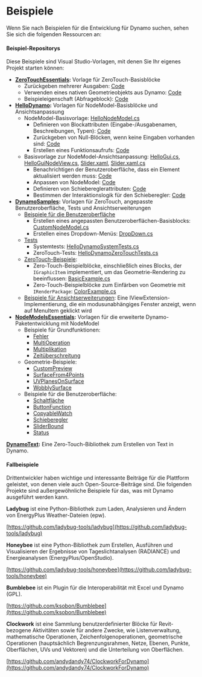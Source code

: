 # Beispiele

Wenn Sie nach Beispielen für die Entwicklung für Dynamo suchen, sehen Sie sich die folgenden Ressourcen an:

#### Beispiel-Repositorys <a href="#sample-repositories" id="sample-repositories"></a>

Diese Beispiele sind Visual Studio-Vorlagen, mit denen Sie Ihr eigenes Projekt starten können:

* [**ZeroTouchEssentials**](https://github.com/DynamoDS/ZeroTouchEssentials)**:** Vorlage für ZeroTouch-Basisblöcke
  * Zurückgeben mehrerer Ausgaben: [Code](https://github.com/teocomi/HelloDynamo/blob/6c5333d731d58043c12e84cd3244cdbafbe74934/HelloDynamo/HelloNodeModel/HelloNodeModel.cs#L15-L24)
  * Verwenden eines nativen Geometrieobjekts aus Dynamo: [Code](https://github.com/DynamoDS/ZeroTouchEssentials/blob/9917fd8159afc9e7bdb2944c960155a496e0b2dc/ZeroTouchEssentials/ZeroTouchEssentials.cs#L86-L89)
  * Beispieleigenschaft (Abfrageblock): [Code](https://github.com/DynamoDS/ZeroTouchEssentials/blob/9917fd8159afc9e7bdb2944c960155a496e0b2dc/ZeroTouchEssentials/ZeroTouchEssentials.cs#L48)
* [**HelloDynamo**](https://github.com/teocomi/HelloDynamo)**:** Vorlagen für NodeModel-Basisblöcke und Ansichtsanpassung
  * NodeModel-Basisvorlage: [HelloNodeModel.cs](https://github.com/teocomi/HelloDynamo/blob/master/HelloDynamo/HelloNodeModel/HelloNodeModel.cs)
    * Definieren von Blockattributen (Eingabe-/Ausgabenamen, Beschreibungen, Typen): [Code](https://github.com/teocomi/HelloDynamo/blob/6c5333d731d58043c12e84cd3244cdbafbe74934/HelloDynamo/HelloNodeModel/HelloNodeModel.cs#L15)
    * Zurückgeben von Null-Blöcken, wenn keine Eingaben vorhanden sind: [Code](https://github.com/teocomi/HelloDynamo/blob/6c5333d731d58043c12e84cd3244cdbafbe74934/HelloDynamo/HelloNodeModel/HelloNodeModel.cs#L34-L36)
    * Erstellen eines Funktionsaufrufs: [Code](https://github.com/teocomi/HelloDynamo/blob/6c5333d731d58043c12e84cd3244cdbafbe74934/HelloDynamo/HelloNodeModel/HelloNodeModel.cs#L39)
  * Basisvorlage zur NodeModel-Ansichtsanpassung: [HelloGui.cs](https://github.com/teocomi/HelloDynamo/blob/master/HelloDynamo/HelloNodeModel/HelloGui.cs), [HelloGuiNodeView.cs](https://github.com/teocomi/HelloDynamo/blob/master/HelloDynamo/HelloNodeModel/HelloGuiNodeView.cs), [Slider.xaml](https://github.com/teocomi/HelloDynamo/blob/master/HelloDynamo/HelloNodeModel/Slider.xaml), [Slider.xaml.cs](https://github.com/teocomi/HelloDynamo/blob/master/HelloDynamo/HelloNodeModel/Slider.xaml.cs)
    * Benachrichtigen der Benutzeroberfläche, dass ein Element aktualisiert werden muss: [Code](https://github.com/teocomi/HelloDynamo/blob/6c5333d731d58043c12e84cd3244cdbafbe74934/HelloDynamo/HelloNodeModel/HelloGui.cs#L27)
    * Anpassen von NodeModel: [Code](https://github.com/teocomi/HelloDynamo/blob/6c5333d731d58043c12e84cd3244cdbafbe74934/HelloDynamo/HelloNodeModel/HelloGuiNodeView.cs#L11)
    * Definieren von Schiebereglerattributen: [Code](https://github.com/teocomi/HelloDynamo/blob/6c5333d731d58043c12e84cd3244cdbafbe74934/HelloDynamo/HelloNodeModel/Slider.xaml#L10)
    * Bestimmen der Interaktionslogik für den Schieberegler: [Code](https://github.com/teocomi/HelloDynamo/blob/master/HelloDynamo/HelloNodeModel/Slider.xaml.cs)
* [**DynamoSamples**](https://github.com/DynamoDS/DynamoSamples)**:** Vorlagen für ZeroTouch, angepasste Benutzeroberfläche, Tests und Ansichtserweiterungen
  * [Beispiele für die Benutzeroberfläche](https://github.com/DynamoDS/DynamoSamples/tree/master/src/SampleLibraryUI)
    * Erstellen eines angepassten Benutzeroberflächen-Basisblocks: [CustomNodeModel.cs](https://github.com/DynamoDS/DynamoSamples/blob/master/src/SampleLibraryUI/Examples/CustomNodeModel.cs)
    * Erstellen eines Dropdown-Menüs: [DropDown.cs](https://github.com/DynamoDS/DynamoSamples/blob/master/src/SampleLibraryUI/Examples/DropDown.cs)
  * [Tests](https://github.com/DynamoDS/DynamoSamples/tree/master/src/SampleLibraryTests)
    * Systemtests: [HelloDynamoSystemTests.cs](https://github.com/DynamoDS/DynamoSamples/blob/master/src/SampleLibraryTests/HelloDynamoSystemTests.cs)
    * ZeroTouch-Tests: [HelloDynamoZeroTouchTests.cs](https://github.com/DynamoDS/DynamoSamples/blob/master/src/SampleLibraryTests/HelloDynamoZeroTouchTests.cs)
  * [ZeroTouch-Beispiele](https://github.com/DynamoDS/DynamoSamples/tree/master/src/SampleLibraryZeroTouch/Examples):
    * Zero-Touch-Beispielblöcke, einschließlich eines Blocks, der `IGraphicItem` implementiert, um das Geometrie-Rendering zu beeinflussen: [BasicExample.cs](https://github.com/DynamoDS/DynamoSamples/blob/master/src/SampleLibraryZeroTouch/Examples/BasicExample.cs)
    * Zero-Touch-Beispielblöcke zum Einfärben von Geometrie mit `IRenderPackage`: [ColorExample.cs](https://github.com/DynamoDS/DynamoSamples/blob/master/src/SampleLibraryZeroTouch/Examples/ColorExample.cs)
  * [Beispiele für Ansichtserweiterungen](https://github.com/DynamoDS/DynamoSamples/tree/master/src/SampleViewExtension): Eine IViewExtension-Implementierung, die ein modusunabhängiges Fenster anzeigt, wenn auf MenuItem geklickt wird
* [**NodeModelsEssentials**](https://github.com/nonoesp/DynamoNodeModelsEssentials)**:** Vorlagen für die erweiterte Dynamo-Paketentwicklung mit NodeModel
  * Beispiele für Grundfunktionen:
    * [Fehler](https://github.com/nonoesp/DynamoNodeModelsEssentials/blob/master/src/Essentials/NodeModelsEssentials/EssentialsError.cs)
    * [MultiOperation](https://github.com/nonoesp/DynamoNodeModelsEssentials/blob/master/src/Essentials/NodeModelsEssentials/EssentialsMultiOperation.cs)
    * [Multiplikation](https://github.com/nonoesp/DynamoNodeModelsEssentials/blob/master/src/Essentials/NodeModelsEssentials/EssentialsMultiply.cs)
    * [Zeitüberschreitung](https://github.com/nonoesp/DynamoNodeModelsEssentials/blob/master/src/Essentials/NodeModelsEssentials/EssentialsTimeout.cs)
  * Geometrie-Beispiele:
    * [CustomPreview](https://github.com/nonoesp/DynamoNodeModelsEssentials/blob/master/src/Essentials/NodeModelsEssentials/GeometryCustomPreview.cs)
    * [SurfaceFrom4Points](https://github.com/nonoesp/DynamoNodeModelsEssentials/blob/master/src/Essentials/NodeModelsEssentials/GeometrySurfaceFrom4Points.cs)
    * [UVPlanesOnSurface](https://github.com/nonoesp/DynamoNodeModelsEssentials/blob/master/src/Essentials/NodeModelsEssentials/GeometryUVPlanesOnSurface.cs)
    * [WobblySurface](https://github.com/nonoesp/DynamoNodeModelsEssentials/blob/master/src/Essentials/NodeModelsEssentials/GeometryWobblySurface.cs)
  * Beispiele für die Benutzeroberfläche:
    * [Schaltfläche](https://github.com/nonoesp/DynamoNodeModelsEssentials/blob/master/src/Essentials/NodeModelsEssentials/UIButton.cs)
    * [ButtonFunction](https://github.com/nonoesp/DynamoNodeModelsEssentials/blob/master/src/Essentials/NodeModelsEssentials/UIButtonFunction.cs)
    * [CopyableWatch](https://github.com/nonoesp/DynamoNodeModelsEssentials/blob/master/src/Essentials/NodeModelsEssentials/UICopyableWatch.cs)
    * [Schieberegler](https://github.com/nonoesp/DynamoNodeModelsEssentials/blob/master/src/Essentials/NodeModelsEssentials/UISlider.cs)
    * [SliderBound](https://github.com/nonoesp/DynamoNodeModelsEssentials/blob/master/src/Essentials/NodeModelsEssentials/UISliderBound.cs)
    * [Status](https://github.com/nonoesp/DynamoNodeModelsEssentials/blob/master/src/Essentials/NodeModelsEssentials/UIState.cs)

[**DynamoText**](https://github.com/DynamoDS/DynamoText)**:** Eine Zero-Touch-Bibliothek zum Erstellen von Text in Dynamo.

#### Fallbeispiele <a href="#case-studies" id="case-studies"></a>

Drittentwickler haben wichtige und interessante Beiträge für die Plattform geleistet, von denen viele auch Open-Source-Beiträge sind. Die folgenden Projekte sind außergewöhnliche Beispiele für das, was mit Dynamo ausgeführt werden kann.

**Ladybug** ist eine Python-Bibliothek zum Laden, Analysieren und Ändern von EnergyPlus Weather-Dateien (epw).

[https://github.com/ladybug-tools/ladybug](https://github.com/ladybug-tools/ladybug)

**Honeybee** ist eine Python-Bibliothek zum Erstellen, Ausführen und Visualisieren der Ergebnisse von Tageslichtanalysen (RADIANCE) und Energieanalysen (EnergyPlus/OpenStudio).

[https://github.com/ladybug-tools/honeybee](https://github.com/ladybug-tools/honeybee)

**Bumblebee** ist ein Plugin für die Interoperabilität mit Excel und Dynamo (GPL).

[https://github.com/ksobon/Bumblebee](https://github.com/ksobon/Bumblebee)

**Clockwork** ist eine Sammlung benutzerdefinierter Blöcke für Revit-bezogene Aktivitäten sowie für andere Zwecke, wie Listenverwaltung, mathematische Operationen, Zeichenfolgenoperationen, geometrische Operationen (hauptsächlich Begrenzungsrahmen, Netze, Ebenen, Punkte, Oberflächen, UVs und Vektoren) und die Unterteilung von Oberflächen.

[https://github.com/andydandy74/ClockworkForDynamo](https://github.com/andydandy74/ClockworkForDynamo)
